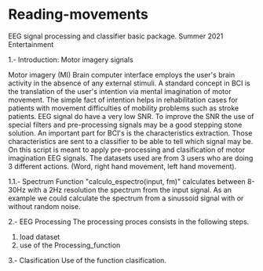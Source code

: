 # Reading-movements
EEG signal processing and classifier basic package. 
Summer 2021 Entertainment

1.- Introduction: Motor imagery signals
 
Motor imagery (MI) Brain computer interface employs the user's brain activity in the absence of any external stimuli. A standard concept in BCI is the translation of the user's intention via mental imagination of motor movement. The simple fact of intention helps in rehabilitation cases for patients with movement difficulties of mobility problems such as stroke patients. 
EEG signal do have a very low SNR. To improve the SNR the use of special filters and pre-processing signals may be a good stepping stone solution. An important part for BCI's is the characteristics extraction. Those characteristics are sent to a classifier to be able to tell which signal may be. On this script is meant to apply pre-processing and clasification of motor imagination EEG signals. 
The datasets used are from 3 users who are doing 3 different actions. (Word, right hand movement, left hand movement).

1.1.- Spectrum 
Function "calculo_espectro(input, fm)" calculates between 8-30Hz with a 2Hz resolution the spectrum from the input signal. As an example we could calculate the spectrum from a sinussoid signal with or without random noise. 

2.- EEG Processing
The processing proces consists in the following steps.
1) load dataset
2) use of the Processing_function

3.- Clasification
Use of the function clasification. 